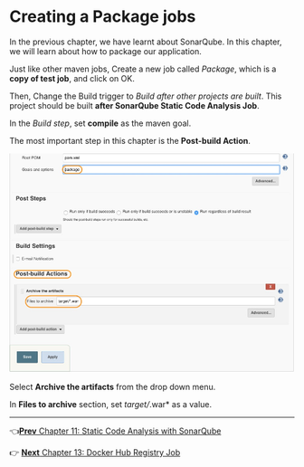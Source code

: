 # Creating a Package jobs

In the previous chapter, we have learnt about SonarQube. In this chapter, we will learn about how to package our application.

Just like other maven jobs, Create a new job called *Package*, which is a **copy of test job**, and click on OK.

Then, Change the Build trigger to *Build after other projects are built*. This project should be built **after SonarQube Static Code Analysis Job**.

In the *Build step*, set **compile** as the maven goal.

The most important step in this chapter is the **Post-build Action**.

![post](images/package/post.jpg)

Select **Archive the artifacts** from the drop down menu.

In **Files to archive** section, set *target/*.war* as a value.

----
:point_left:[**Prev** Chapter 11: Static Code Analysis with SonarQube](https://github.com/schoolofdevops/learn-jenkins/blob/master/Continuous-Delivery/chapters/110_static_code_analysis_with_sonarqube.md)

:point_right: [**Next** Chapter 13: Docker Hub Registry Job](https://github.com/schoolofdevops/learn-jenkins/blob/master/Continuous-Delivery/chapters/130_DockerHub_registry.md)
